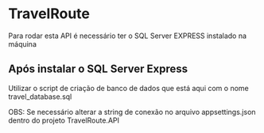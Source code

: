 # TravelRoute

Para rodar esta API é necessário ter o SQL Server EXPRESS instalado na máquina

## Após instalar o SQL Server Express

Utilizar o script de criação de banco de dados que está aqui com o nome travel_database.sql

OBS: Se necessário alterar a string de conexão no arquivo appsettings.json dentro do projeto TravelRoute.API
